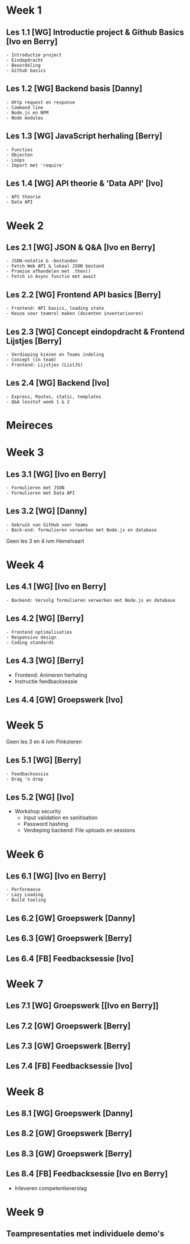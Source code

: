 # Week 1

## Les 1.1 [WG] Introductie project & Github Basics [Ivo en Berry]

    - Introductie project
    - Eindopdracht
    - Beoordeling
    - Github basics

## Les 1.2 [WG] Backend basis [Danny]

    - Http request en response
    - Command line
    - Node.js en NPM
    - Node modules

## Les 1.3 [WG] JavaScript herhaling [Berry]

    - Functies
    - Objecten
    - Loops
    - Import met 'require'

## Les 1.4 [WG] API theorie & 'Data API' [Ivo]

    - API theorie
    - Data API

# Week 2

## Les 2.1 [WG] JSON & Q&A [Ivo en Berry]

    - JSON-notatie & -bestanden
    - Fetch Web API & lokaal JSON bestand
    - Promise afhandelen met .then()
    - Fetch in Async functie met await

## Les 2.2 [WG] Frontend API basics [Berry]
    - Frontend: API basics, loading state
    - Keuze voor teamrol maken (docenten inventariseren)

## Les 2.3 [WG] Concept eindopdracht & Frontend Lijstjes [Berry]
    - Verdieping kiezen en Teams indeling
    - Concept (in team)
    - Frontend: Lijstjes (ListJS)

## Les 2.4 [WG] Backend [Ivo]
    - Express, Routes, static, templates
    - Q&A lesstof week 1 & 2

# Meireces

# Week 3

## Les 3.1 [WG] [Ivo en Berry]
    - Formulieren met JSON
    - Formulieren met Data API

## Les 3.2 [WG] [Danny]
    - Gebruik van GitHub voor teams
    - Back-end: formulieren verwerken met Node.js en database

Geen les 3 en 4 ivm Hemelvaart

# Week 4

## Les 4.1 [WG] [Ivo en Berry]
    - Backend: Vervolg formulieren verwerken met Node.js en database

## Les 4.2 [WG] [Berry]
    - Frontend optimalisaties
    - Responsive design
    - Coding standards

## Les 4.3 [WG] [Berry]
   - Frontend: Animeren herhaling
   - Instructie feedbacksessie

## Les 4.4 [GW] Groepswerk [Ivo]

# Week 5    

Geen les 3 en 4 ivm Pinksteren

## Les 5.1 [WG] [Berry]
    - Feedbacksessie
    - Drag 'n drop
    

## Les 5.2 [WG] [Ivo]
- Workshop security
    - Input validation en sanitisation
    - Password hashing
    - Verdieping backend: File uploads en sessions

# Week 6

## Les 6.1 [WG] [Ivo en Berry]

    - Performance
    - Lazy Loading
    - Build tooling

## Les 6.2 [GW] Groepswerk [Danny]

## Les 6.3 [GW] Groepswerk [Berry]

## Les 6.4 [FB] Feedbacksessie [Ivo]

# Week 7

## Les 7.1 [WG] Groepswerk [[Ivo en Berry]]

## Les 7.2 [GW] Groepswerk [Berry]

## Les 7.3 [GW] Groepswerk [Berry]

## Les 7.4 [FB] Feedbacksessie [Ivo]

# Week 8

## Les 8.1 [WG] Groepswerk [Danny]

## Les 8.2 [GW] Groepswerk [Berry]

## Les 8.3 [GW] Groepswerk [Berry]

## Les 8.4 [FB] Feedbacksessie [Ivo en Berry]

- Inleveren competentieverslag

# Week 9

## Teampresentaties met individuele demo's
